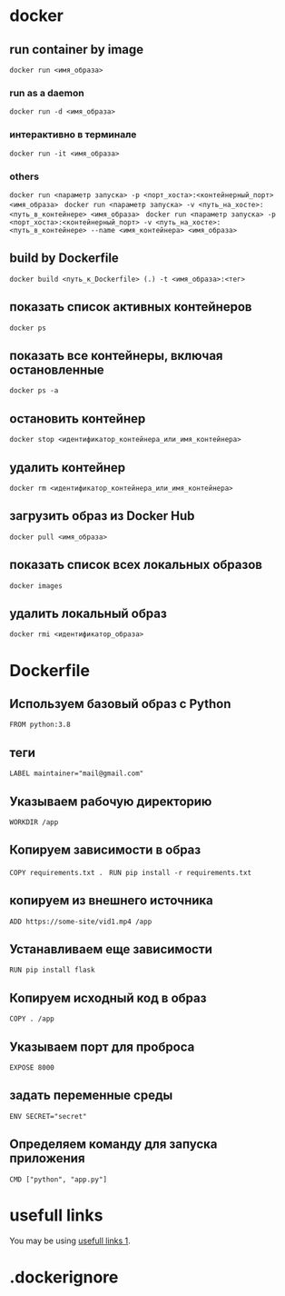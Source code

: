 # docker

## run container by image
```docker run <имя_образа> ```

### run as a daemon
```docker run -d <имя_образа> ```

### интерактивно в терминале
```docker run -it <имя_образа> ```

### others
```docker run <параметр запуска> -p <порт_хоста>:<контейнерный_порт> <имя_образа> ```
```docker run <параметр запуска> -v <путь_на_хосте>:<путь_в_контейнере> <имя_образа> ```
```docker run <параметр запуска> -p <порт_хоста>:<контейнерный_порт> -v <путь_на_хосте>:<путь_в_контейнере> --name <имя_контейнера> <имя_образа> ```

## build by Dockerfile
```docker build <путь_к_Dockerfile> (.) -t <имя_образа>:<тег> ```

## показать список активных контейнеров
```docker ps ```

## показать все контейнеры, включая остановленные
```docker ps -a ```

## остановить контейнер
```docker stop <идентификатор_контейнера_или_имя_контейнера> ```

## удалить контейнер
```docker rm <идентификатор_контейнера_или_имя_контейнера> ```

## загрузить образ из Docker Hub
```docker pull <имя_образа> ```

## показать список всех локальных образов
```docker images ```

## удалить локальный образ
```docker rmi <идентификатор_образа> ```


# Dockerfile

## Используем базовый образ с Python
```FROM python:3.8 ```

## теги
```LABEL maintainer="mail@gmail.com" ```

## Указываем рабочую директорию
```WORKDIR /app ```

## Копируем зависимости в образ
```COPY requirements.txt . ```
```RUN pip install -r requirements.txt ```

## копируем из внешнего источника
```ADD https://some-site/vid1.mp4 /app```

## Устанавливаем еще зависимости
```RUN pip install flask ```

## Копируем исходный код в образ
```COPY . /app ```

## Указываем порт для проброса
```EXPOSE 8000```

## задать переменные среды
```ENV SECRET="secret" ```

## Определяем команду для запуска приложения
```CMD ["python", "app.py"] ```

# usefull links
You may be using [usefull links 1](https://learn.microsoft.com/ru-ru/virtualization/windowscontainers/manage-docker/manage-windows-dockerfile).



# .dockerignore
